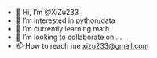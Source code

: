 - 👋 Hi, I’m @XiZu233
- 👀 I’m interested in python/data
- 🌱 I’m currently learning math
- 💞️ I’m looking to collaborate on ...
- 📫 How to reach me xizu233@gmail.com

<!---
XiZu233/XiZu233 is a ✨ special ✨ repository because its `README.md` (this file) appears on your GitHub profile.
You can click the Preview link to take a look at your changes.
--->
